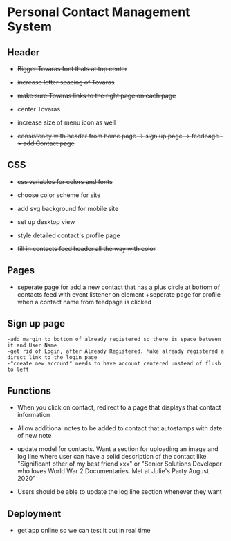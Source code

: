 # Personal Contact Management System

## Header

- ~~Bigger Tovaras font thats at top center~~

- ~~increase letter spacing of Tovaras~~

- ~~make sure Tovaras links to the right page on each page~~

- center Tovaras

- increase size of menu icon as well

- ~~consistency with header from home page -> sign up page -> feedpage -> add Contact page~~

## CSS

- ~~css variables for colors and fonts~~

- choose color scheme for site

- add svg background for mobile site

- set up desktop view

- style detailed contact's profile page

- ~~fill in contacts feed header all the way with color~~

## Pages

- seperate page for add a new contact that has a plus circle at bottom of contacts feed with event listener on element
  +seperate page for profile when a contact name from feedpage is clicked

## Sign up page

    -add margin to bottom of already registered so there is space between it and User Name
    -get rid of Login, after Already Registered. Make already registered a direct link to the login page
    -"create new account" needs to have account centered unstead of flush to left

## Functions

- When you click on contact, redirect to a page that displays that contact information

- Allow additional notes to be added to contact that autostamps with date of new note

- update model for contacts. Want a section for uploading an image and log line where user can have a solid description of the contact like "Significant other of my best friend xxx" or "Senior Solutions Developer who loves World War 2 Documentaries. Met at Julie's Party August 2020"

- Users should be able to update the log line section whenever they want
## Deployment

- get app online so we can test it out in real time
